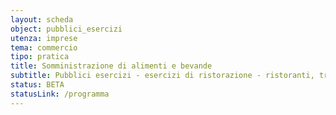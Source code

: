 ```yaml
---
layout: scheda
object: pubblici_esercizi
utenza: imprese
tema: commercio
tipo: pratica
title: Somministrazione di alimenti e bevande
subtitle: Pubblici esercizi - esercizi di ristorazione - ristoranti, trattorie, tavole calde, pizzerie, birrerie, bar, caffè, gelaterie, pasticcerie
status: BETA
statusLink: /programma
---
```

